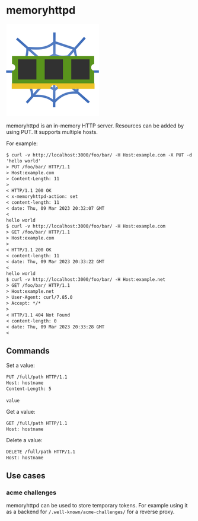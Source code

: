 memoryhttpd
===========

![memoryhttpd Icon](.resources/icon.png)

memoryhttpd is an in-memory HTTP server. Resources can be added by using PUT.
It supports multiple hosts.

For example:

```
$ curl -v http://localhost:3000/foo/bar/ -H Host:example.com -X PUT -d 'hello world'
> PUT /foo/bar/ HTTP/1.1
> Host:example.com
> Content-Length: 11
> 
< HTTP/1.1 200 OK
< x-memoryhttpd-action: set
< content-length: 11
< date: Thu, 09 Mar 2023 20:32:07 GMT
< 
hello world
$ curl -v http://localhost:3000/foo/bar/ -H Host:example.com
> GET /foo/bar/ HTTP/1.1
> Host:example.com
> 
< HTTP/1.1 200 OK
< content-length: 11
< date: Thu, 09 Mar 2023 20:33:22 GMT
< 
hello world
$ curl -v http://localhost:3000/foo/bar/ -H Host:example.net
> GET /foo/bar/ HTTP/1.1
> Host:example.net
> User-Agent: curl/7.85.0
> Accept: */*
> 
< HTTP/1.1 404 Not Found
< content-length: 0
< date: Thu, 09 Mar 2023 20:33:28 GMT
< 
```

Commands
--------

Set a value:

```
PUT /full/path HTTP/1.1
Host: hostname
Content-Length: 5

value
```

Get a value:

```
GET /full/path HTTP/1.1
Host: hostname
```

Delete a value:

```
DELETE /full/path HTTP/1.1
Host: hostname
```


Use cases
---------

### acme challenges

memoryhttpd can be used to store temporary tokens. For example using it as a
backend for `/.well-known/acme-challenges/` for a reverse proxy.
